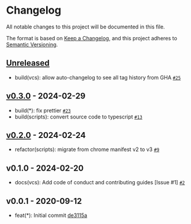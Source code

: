 # Changelog

All notable changes to this project will be documented in this file.

The format is based on [Keep a Changelog](https://keepachangelog.com/en/1.1.0/),
and this project adheres to [Semantic Versioning](https://semver.org/spec/v2.0.0.html).

## [Unreleased](https://github.com/LittleCornerDev/chrome-ColorNameSeasonIdentifier/compare/v0.3.0...v0.3.1)

- build(vcs): allow auto-changelog to see all tag history from GHA [`#25`](https://github.com/LittleCornerDev/chrome-ColorNameSeasonIdentifier/pull/25)

## [v0.3.0](https://github.com/LittleCornerDev/chrome-ColorNameSeasonIdentifier/compare/v0.2.0...v0.3.0) - 2024-02-29

- build(*): fix prettier [`#23`](https://github.com/LittleCornerDev/chrome-ColorNameSeasonIdentifier/pull/23)
- build(scripts): convert source code to typescript [`#13`](https://github.com/LittleCornerDev/chrome-ColorNameSeasonIdentifier/pull/13)

## [v0.2.0](https://github.com/LittleCornerDev/chrome-ColorNameSeasonIdentifier/compare/v0.1.0...v0.2.0) - 2024-02-24

- refactor(scripts): migrate from chrome manifest v2 to v3 [`#9`](https://github.com/LittleCornerDev/chrome-ColorNameSeasonIdentifier/pull/9)

## v0.1.0 - 2024-02-20

- docs(vcs): Add code of conduct and contributing guides [Issue #1] [`#2`](https://github.com/LittleCornerDev/chrome-ColorNameSeasonIdentifier/pull/2)

<!-- auto-changelog-above -->

## v0.0.1 - 2020-09-12

- feat(\*): Initial commit [de3115a](https://github.com/LittleCornerDev/chrome-ColorNameSeasonIdentifier/commit/de3115a4252998a6d681593edd55a9281033fc39)
